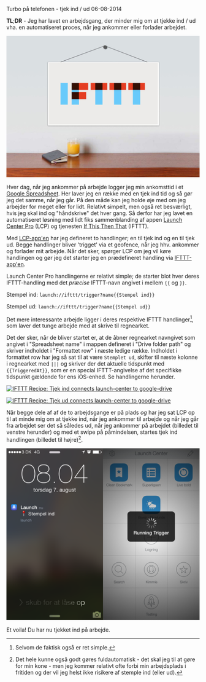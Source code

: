 Turbo p&aring; telefonen - tjek ind / ud
06-08-2014


**TL**;**DR** - Jeg har lavet en arbejdsgang, der minder mig om at tjekke ind / ud vha. en automatiseret proces, når jeg ankommer eller forlader arbejdet.

![If This Then That](/static/20140806_ifttt@2x.jpg)

Hver dag, når jeg ankommer på arbejde logger jeg min ankomsttid i et [Google Spreadsheet][]. Her laver jeg en række med en tjek ind tid og så gør jeg det samme, når jeg går. På den måde kan jeg holde øje med om jeg arbejder for meget eller for lidt. Relativt simpelt, men også ret besværligt, hvis jeg skal ind og "håndskrive" det hver gang. Så derfor har jeg lavet en automatiseret løsning med lidt fiks sammenblanding af appen [Launch Center Pro][] (LCP) og tjenesten [If This Then That][IFTTT] (IFTTT).

Med [LCP-app'en][] har jeg defineret to handlinger; en til tjek ind og en til tjek ud. Begge handlinger bliver 'trigget' via et geofence, når jeg hhv. ankommer og forlader mit arbejde. Når det sker, spørger LCP om jeg vil køre handlingen og gør jeg det starter jeg en prædefineret handling via [IFTTT-app'en][].

Launch Center Pro handlingerne er relativt simple; de starter blot hver deres IFTTT-handling med det *præcise* IFTTT-navn angivet i mellem `{{` og `}}`.

Stempel ind: `launch://ifttt/trigger?name{{Stempel ind}}`

Stempel ud: `launch://ifttt/trigger?name{{Stempel ud}}`

Det mere interessante arbejde ligger i deres respektive IFTTT handlinger[^1], som laver det tunge arbejde med at skrive til regnearket.

Det der sker, når de bliver startet er, at de åbner regnearket navngivet som angivet i "Spreadsheet name" i mappen defineret i "Drive folder path" og skriver indholdet i "Formattet row" i næste ledige række. Indholdet i formattet row har jeg så sat til at være `Stemplet ud`, skifter til næste kolonne i regnearket med `|||` og skriver der det aktuelle tidspunkt med `{{TriggeredAt}}`, som er en special IFTTT-angivelse af det specifikke tidspunkt gældende for ens iOS-enhed. Se handlingerne herunder.

<a href="https://ifttt.com/view_embed_recipe/194027-tjek-ind" target = "_blank" class="embed_recipe embed_recipe-l_8" id= "embed_recipe-194027"><img src= 'https://ifttt.com/recipe_embed_img/194027' alt="IFTTT Recipe: Tjek ind connects launch-center to google-drive" width="370px" style="max-width:100%"/></a><script async type="text/javascript" src= "//ifttt.com/assets/embed_recipe.js"></script>

<a href="https://ifttt.com/view_embed_recipe/194028-tjek-ud" target = "_blank" class="embed_recipe embed_recipe-l_7" id= "embed_recipe-194028"><img src= 'https://ifttt.com/recipe_embed_img/194028' alt="IFTTT Recipe: Tjek ud connects launch-center to google-drive" width="370px" style="max-width:100%"/></a><script async type="text/javascript" src= "//ifttt.com/assets/embed_recipe.js"></script>

Når begge dele af af de to arbejdsgange er på plads *og* har jeg sat LCP op til at minde mig om at tjekke ind, når jeg ankommer til arbejde og når jeg går fra arbejdet ser det så således ud, når jeg ankommer på arbejdet (billedet til venstre herunder) og med et swipe på  påmindelsen, startes tjek ind handlingen (billedet til højre)[^2].

![Screenshot af arbejdsgang](/static/20140806_iphone_screenshot@2x.png)

Et voila! Du har nu tjekket ind på arbejde.

[Launch Center Pro]: http://contrast.co/launch-center-pro/
[LCP-app'en]: https://itunes.apple.com/da/app/launch-center-pro/id532016360?mt=8
[Google Spreadsheet]: http://www.google.com/sheets/about/
[IFTTT]: http://ifttt.com
[IFTTT-app'en]: https://itunes.apple.com/dk/app/ifttt/id660944635?mt=8

[^1]: Selvom de faktisk også er ret simple.
[^2]: Det hele kunne også godt gøres fuldautomatisk - det skal jeg til at gøre for min kone - men jeg kommer relativt ofte forbi min arbejdsplads i fritiden og der vil jeg helst ikke risikere af stemple ind (eller ud).

